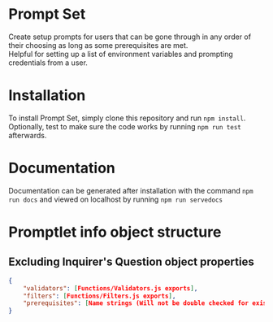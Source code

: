 # Prompt Set
Create setup prompts for users that can be gone through in any order of their choosing as long as some prerequisites are met.<br>
Helpful for setting up a list of environment variables and prompting credentials from a user.

# Installation
To install Prompt Set, simply clone this repository and run `npm install`.<br>
Optionally, test to make sure the code works by running `npm run test` afterwards.

# Documentation
Documentation can be generated after installation with the command `npm run docs` and viewed on localhost by running `npm run servedocs`

# Promptlet info object structure
## Excluding Inquirer's Question object properties

```json
{
	"validators": [Functions/Validators.js exports],
	"filters": [Functions/Filters.js exports],
	"prerequisites": [Name strings (Will not be double checked for existance)]
}
```